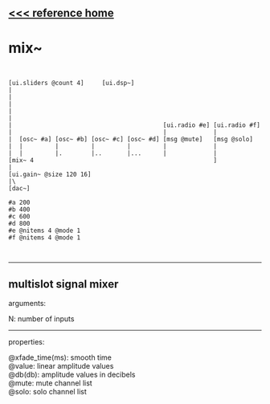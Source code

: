 [<<< reference home](ceammc_lib.md)
---

# mix~

```


[ui.sliders @count 4]     [ui.dsp~]
|
|
|
|
|
|                                          [ui.radio #e] [ui.radio #f]
|                                          |             |
|  [osc~ #a] [osc~ #b] [osc~ #c] [osc~ #d] [msg @mute]   [msg @solo]
|  |         |         |         |         |             |
|  |         |.        |..       |...      |             |
[mix~ 4                                                  ]
|
[ui.gain~ @size 120 16]
|\
[dac~]

#a 200
#b 400
#c 600
#d 800
#e @nitems 4 @mode 1
#f @nitems 4 @mode 1

            
```
---
multislot signal mixer
---
arguments:

N: number of inputs<br>

---
properties:

@xfade_time(ms): smooth time<br>
@value: linear amplitude
            values<br>
@db(db): 
            amplitude values in decibels<br>
@mute: mute channel
            list<br>
@solo: solo channel
            list<br>

